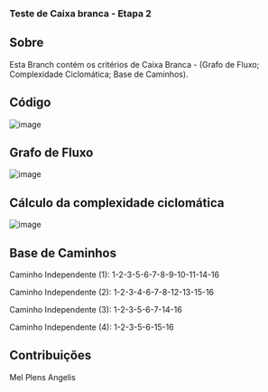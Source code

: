 ### Teste de Caixa branca - Etapa 2


## Sobre
Esta Branch contém os critérios de Caixa Branca - (Grafo de Fluxo; Complexidade Ciclomática; Base de Caminhos).

## Código

![image](https://github.com/MelPLens/Teste-de-Caixa-branca/assets/99374140/5fb69da6-de5d-4331-9211-dc753f50acc5)

## Grafo de Fluxo

![image](https://github.com/MelPLens/Teste-de-Caixa-branca/assets/99374140/9b558b1b-a0e6-4984-ab09-80624b20113e)


##  Cálculo da complexidade ciclomática

![image](https://github.com/MelPLens/Teste-de-Caixa-branca/assets/99374140/9665a13a-977d-4e6d-8f3c-a69b084b36f3)

##  Base de Caminhos
Caminho Independente (1):
1-2-3-5-6-7-8-9-10-11-14-16

Caminho Independente (2):
1-2-3-4-6-7-8-12-13-15-16

Caminho Independente (3):
1-2-3-5-6-7-14-16

Caminho Independente (4):
1-2-3-5-6-15-16


## Contribuições
Mel Plens Angelis

